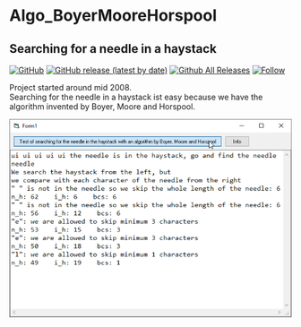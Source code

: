 # Algo_BoyerMooreHorspool  
## Searching for a needle in a haystack  

[![GitHub](https://img.shields.io/github/license/OlimilO1402/Algo_BoyerMooreHorspool?style=plastic)](https://github.com/OlimilO1402/Algo_BoyerMooreHorspool/blob/master/LICENSE) 
[![GitHub release (latest by date)](https://img.shields.io/github/v/release/OlimilO1402/Algo_BoyerMooreHorspool?style=plastic)](https://github.com/OlimilO1402/Algo_BoyerMooreHorspool/releases/latest)
[![Github All Releases](https://img.shields.io/github/downloads/OlimilO1402/Algo_BoyerMooreHorspool/total.svg)](https://github.com/OlimilO1402/Algo_BoyerMooreHorspool/releases/download/v1.4.2/BoyerMooreHorspool_v1.4.2.zip)
[![Follow](https://img.shields.io/github/followers/OlimilO1402.svg?style=social&label=Follow&maxAge=2592000)](https://github.com/OlimilO1402/Algo_BoyerMooreHorspool/watchers)

Project started around mid 2008.  
Searching for the needle in a haystack ist easy because we have the algorithm invented by Boyer, Moore and Horspool.  

![<AppName> Image](Resources/BoyerMooreHorspool.png "BoyerMooreHorspool Image")  
